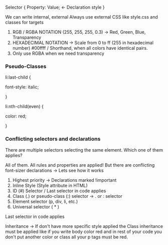 Selector {
	Property: Value; <- Declaration style
}

We can write internal, external
Always use external CSS like style.css and classes for targets

1. RGB / RGBA NOTATION (255, 255, 255, 0.3) -> Red, Green, Blue, Transparency
2. HEXADECIMAL NOTATION -> Scale from 0 to ff (255 in hexadecimal number) #00ffff / Shorthand, when all colors have identical pairs.
3. Only use RGBA when we need transparency

### Pseudo-Classes

li:last-child {

font-style: italic;

}

  

li:nth-child(even) {

color: red;

}

### Conflicting selectors and declarations

There are multiple selectors selecting the same element. Which one of them applies?

All of them. All rules and properties are applied!
But there are conflicting font-sizer declarations -> Lets see how it works
1. Highest priority -> Declarations marked !important
2. Inline Style (Style attribute in HTML)
3. ID (#) Selector / Last selector in code applies
4. Class (.) or pseudo-class (:) selector -> . or : selector
5. Element selector (p, div, li, etc.)
6. Universal selector ( * )

Last selector in code applies

Inheritance -> If don't have more specific style applied the Class inheritance must be applied like if you write body color red and in rest of your code you don't put another color or class all your p tags must be red.



